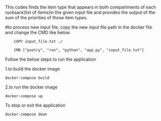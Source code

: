 This codes finds the item type that appears in both compartments of each rucksack(list of items)in the given input file and provides the output of the sum of the priorities of those item types.
 
 #to process new input file, copy the new input file path in the docker file and change the CMD like below.
    
        COPY input_file.txt ./
  
        CMD ["poetry", "run", "python", "app.py", "input_file.txt"]
 
    
Follow the below steps to run the application

1.to build the docker image
    
    docker-compose build
2.to run the docker image
    
    docker-compose up
To stop or exit the application
    
    docker-compose down
